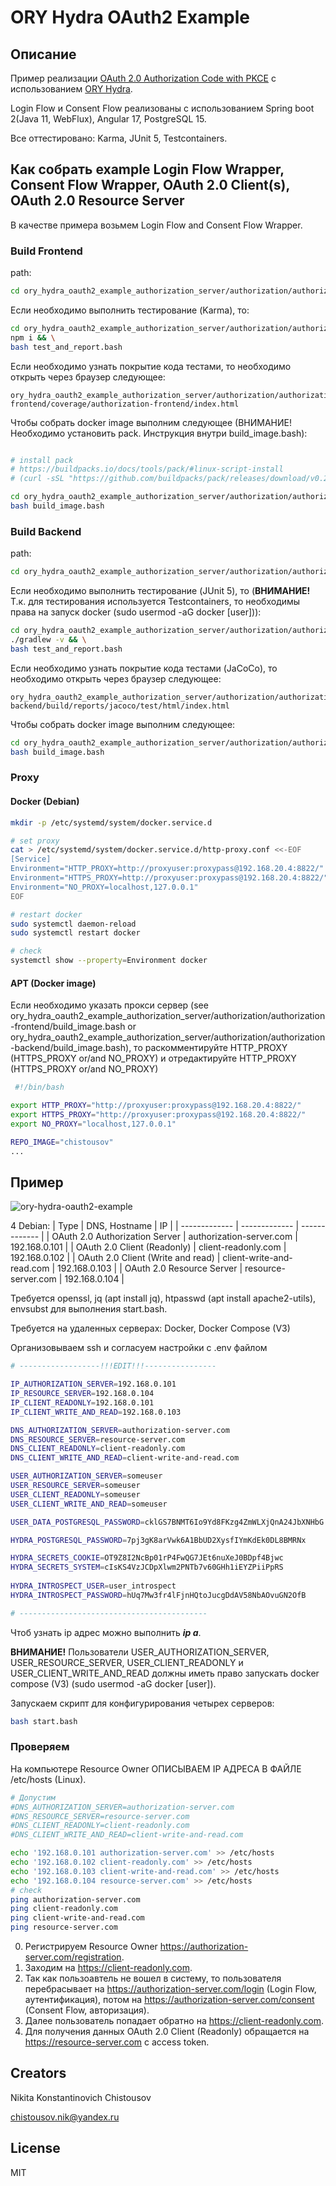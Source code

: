 # **ORY Hydra OAuth2 Example**

## Описание

Пример реализации [OAuth 2.0 Authorization Code with PKCE](https://www.ory.sh/docs/oauth2-oidc/authorization-code-flow) с использованием [ORY Hydra](https://www.ory.sh/hydra/).

Login Flow и Consent Flow реализованы с использованием Spring boot 2(Java 11, WebFlux), Angular 17, PostgreSQL 15.

Все оттестировано: Karma, JUnit 5, Testcontainers.

## Как собрать example Login Flow Wrapper, Consent Flow Wrapper,  OAuth 2.0 Client(s), OAuth 2.0 Resource Server

В качестве примера возьмем Login Flow and Consent Flow Wrapper.

### Build Frontend

path:

```bash
cd ory_hydra_oauth2_example_authorization_server/authorization/authorization-frontend/
```

Если необходимо выполнить тестирование (Karma), то:

```bash
cd ory_hydra_oauth2_example_authorization_server/authorization/authorization-frontend/ && \
npm i && \
bash test_and_report.bash
```

Если необходимо узнать покрытие кода тестами, то необходимо открыть через браузер следующее:

```text
ory_hydra_oauth2_example_authorization_server/authorization/authorization-frontend/coverage/authorization-frontend/index.html
```

Чтобы собрать docker image выполним следующее (ВНИМАНИЕ! Необходимо установить pack. Инструкция внутри build_image.bash):

```bash

# install pack
# https://buildpacks.io/docs/tools/pack/#linux-script-install
# (curl -sSL "https://github.com/buildpacks/pack/releases/download/v0.29.0/pack-v0.29.0-linux.tgz" | sudo tar -C /usr/local/bin/ --no-same-owner -xzv pack)

cd ory_hydra_oauth2_example_authorization_server/authorization/authorization-frontend/ && \
bash build_image.bash
```

### Build Backend

path:

```bash
cd ory_hydra_oauth2_example_authorization_server/authorization/authorization-backend/
```

Если необходимо выполнить тестирование (JUnit 5), то (**ВНИМАНИЕ!** Т.к. для тестирования используется Testcontainers, то необходимы права на запуск docker (sudo usermod -aG docker \[user\])):

```bash
cd ory_hydra_oauth2_example_authorization_server/authorization/authorization-backend/ && \
./gradlew -v && \
bash test_and_report.bash
```

Если необходимо узнать покрытие кода тестами (JaCoCo), то необходимо открыть через браузер следующее:

```text
ory_hydra_oauth2_example_authorization_server/authorization/authorization-backend/build/reports/jacoco/test/html/index.html
```

Чтобы собрать docker image выполним следующее:

```bash
cd ory_hydra_oauth2_example_authorization_server/authorization/authorization-backend/ && \
bash build_image.bash
```

### Proxy

#### Docker (Debian)

```bash
mkdir -p /etc/systemd/system/docker.service.d

# set proxy
cat > /etc/systemd/system/docker.service.d/http-proxy.conf <<-EOF
[Service]
Environment="HTTP_PROXY=http://proxyuser:proxypass@192.168.20.4:8822/"
Environment="HTTPS_PROXY=http://proxyuser:proxypass@192.168.20.4:8822/"
Environment="NO_PROXY=localhost,127.0.0.1"
EOF

# restart docker
sudo systemctl daemon-reload
sudo systemctl restart docker

# check
systemctl show --property=Environment docker

```

#### APT (Docker image)

Если необходимо указать прокси сервер (see ory_hydra_oauth2_example_authorization_server/authorization/authorization-frontend/build_image.bash or ory_hydra_oauth2_example_authorization_server/authorization/authorization-backend/build_image.bash), то раскомментируйте HTTP_PROXY (HTTPS_PROXY or/and NO_PROXY) и отредактируйте HTTP_PROXY (HTTPS_PROXY or/and NO_PROXY)

```bash
 #!/bin/bash

export HTTP_PROXY="http://proxyuser:proxypass@192.168.20.4:8822/"
export HTTPS_PROXY="http://proxyuser:proxypass@192.168.20.4:8822/"
export NO_PROXY="localhost,127.0.0.1"

REPO_IMAGE="chistousov"
...

```

## Пример

![ory-hydra-oauth2-example](ory-hydra-oauth2-example.png)

4 Debian:
| Type                                           | DNS, Hostname             | IP            |
| -------------                                  | -------------             | ------------- |
| OAuth 2.0 Authorization Server                 | authorization-server.com  | 192.168.0.101 |
| OAuth 2.0 Client (Readonly)                    | client-readonly.com       | 192.168.0.102 |
| OAuth 2.0 Client (Write and read)              | client-write-and-read.com | 192.168.0.103 |
| OAuth 2.0 Resource Server                      | resource-server.com       | 192.168.0.104 |

Требуется openssl, jq (apt install jq), htpasswd (apt install apache2-utils), envsubst для выполнения start.bash.

Требуется на удаленных серверах: Docker, Docker Compose (V3)

Организовываем ssh и согласуем настройки с .env файлом 
```bash
# ------------------!!!EDIT!!!----------------

IP_AUTHORIZATION_SERVER=192.168.0.101
IP_RESOURCE_SERVER=192.168.0.104
IP_CLIENT_READONLY=192.168.0.101
IP_CLIENT_WRITE_AND_READ=192.168.0.103

DNS_AUTHORIZATION_SERVER=authorization-server.com
DNS_RESOURCE_SERVER=resource-server.com
DNS_CLIENT_READONLY=client-readonly.com
DNS_CLIENT_WRITE_AND_READ=client-write-and-read.com

USER_AUTHORIZATION_SERVER=someuser
USER_RESOURCE_SERVER=someuser
USER_CLIENT_READONLY=someuser
USER_CLIENT_WRITE_AND_READ=someuser

USER_DATA_POSTGRESQL_PASSWORD=cklGS7BNMT6Io9Yd8FKzg4ZmWLXjQnA24JbXNHbG

HYDRA_POSTGRESQL_PASSWORD=7pj3gK8arVwk6A1BbUD2XysfIYmKdEk0DL8BMRNx

HYDRA_SECRETS_COOKIE=OT9Z8I2NcBp01rP4FwQG7JEt6nuXeJ0BDpf4Bjwc
HYDRA_SECRETS_SYSTEM=cIsKS4VzJCDpXlwm2PNTb7v60GHh1iEYZPiiPpRS
    
HYDRA_INTROSPECT_USER=user_introspect
HYDRA_INTROSPECT_PASSWORD=hUq7Mw3fr4lFjnHQtoJucgDdAV58NbAOvuGN2OfB

# ------------------------------------------

```

Чтоб узнать ip адрес можно выполнить ***ip a***.

**ВНИМАНИЕ!** Пользователи USER_AUTHORIZATION_SERVER, USER_RESOURCE_SERVER, USER_CLIENT_READONLY и USER_CLIENT_WRITE_AND_READ должны иметь право запускать docker compose (V3) (sudo usermod -aG docker \[user\]).

Запускаем скрипт для конфигурирования четырех серверов:
```bash
bash start.bash
```

### Проверяем

На компьютере Resource Owner ОПИСЫВАЕМ IP АДРЕСА В ФАЙЛЕ /etc/hosts (Linux).

```bash
# Допустим
#DNS_AUTHORIZATION_SERVER=authorization-server.com
#DNS_RESOURCE_SERVER=resource-server.com
#DNS_CLIENT_READONLY=client-readonly.com
#DNS_CLIENT_WRITE_AND_READ=client-write-and-read.com

echo '192.168.0.101 authorization-server.com' >> /etc/hosts
echo '192.168.0.102 client-readonly.com' >> /etc/hosts
echo '192.168.0.103 client-write-and-read.com' >> /etc/hosts
echo '192.168.0.104 resource-server.com' >> /etc/hosts
# check
ping authorization-server.com
ping client-readonly.com
ping client-write-and-read.com
ping resource-server.com
```

0. Регистрируем Resource Owner <https://authorization-server.com/registration>.
1. Заходим на <https://client-readonly.com>.
2. Так как пользоавтель не вошел в систему, то пользователя перебрасывает на <https://authorization-server.com/login> (Login Flow, аутентификация), потом на <https://authorization-server.com/consent> (Consent Flow, авторизация).
3. Далее пользователь попадает обратно на <https://client-readonly.com>.
4. Для получения данных OAuth 2.0 Client (Readonly) обращается на <https://resource-server.com> с access token.

## Creators

Nikita Konstantinovich Chistousov

<chistousov.nik@yandex.ru>

## License

MIT
